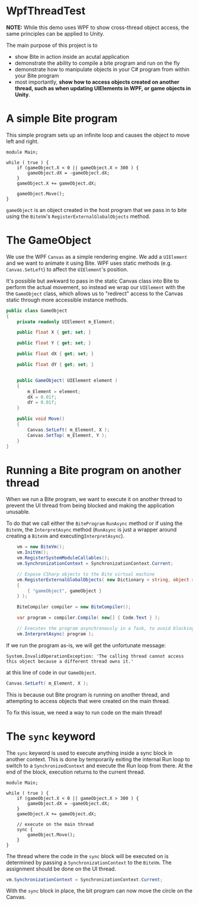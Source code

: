 # WpfThreadTest

**NOTE:** While this demo uses WPF to show cross-thread object access, the same principles can be applied to Unity.

The main purpose of this project is to 

* show Bite in action inside an acutal application
* demonstrate the ability to compile a bite program and run on the fly
* demonstrate how to manipulate objects in your C# program from within your Bite program
* most importantly, **show how to access objects created on another thread, such as when updating UIElements in WPF, or game objects in Unity**.

# A simple Bite program

This simple program sets up an infinite loop and causes the object to move left and right.

```bite 
module Main;

while ( true ) { 
    if (gameObject.X < 0 || gameObject.X > 300 ) {
        gameObject.dX = -gameObject.dX;
    }
    gameObject.X += gameObject.dX;

    gameObject.Move();
}
```

`gameObject` is an object created in the host program that we pass in to bite using the `BiteVm`'s `RegisterExternalGlobalObjects` method.

# The GameObject

We use the WPF `Canvas` as a simple rendering engine.  We add a `UIElement` and we want to animate it using Bite. WPF uses static methods (e.g. `Canvas.SetLeft`) to affect the `UIElement`'s position.

It's possible but awkward to pass in the static Canvas class into Bite to perform the actual movement, so instead we wrap our `UIElement` with the the `GameObject` class, which allows us to "redirect" access to the Canvas static through more accessible instance methods.

```cs
public class GameObject
{
    private readonly UIElement m_Element;

    public float X { get; set; }

    public float Y { get; set; }

    public float dX { get; set; }

    public float dY { get; set; }


    public GameObject( UIElement element )
    {
        m_Element = element;
        dX = 0.01f;
        dY = 0.01f;
    }

    public void Move()
    {
        Canvas.SetLeft( m_Element, X );
        Canvas.SetTop( m_Element, Y );
    }
}
```

# Running a Bite program on another thread

When we run a Bite program, we want to execute it on another thread to prevent the UI thread from being blocked and making the application unusable.

To do that we call either the `BiteProgram` `RunAsync` method or if using the `BiteVm`, the `InterpretAsync` method (`RunAsync` is just a wrapper around creating a `BiteVm` and executing`InterpretAsync`).

```cs
    vm = new BiteVm();
    vm.InitVm();
    vm.RegisterSystemModuleCallables();
    vm.SynchronizationContext = SynchronizationContext.Current;

    // Expose CSharp objects to the Bite virtual machine
    vm.RegisterExternalGlobalObjects( new Dictionary < string, object >()
    {
        { "gameObject", gameObject }
    } );

    BiteCompiler compiler = new BiteCompiler();

    var program = compiler.Compile( new[] { Code.Text } );

    // Executes the program asynchronously in a Task, to avoid blocking the UI thread
    vm.InterpretAsync( program );
```

If we run the program as-is, we will get the unfortunate message:

```
System.InvalidOperationException: 'The calling thread cannot access this object because a different thread owns it.'
```

at this line of code in our `GameObject`.

```cs
Canvas.SetLeft( m_Element, X );
```

This is because out Bite program is running on another thread, and attempting to access objects that were created on the main thread.

To fix this issue, we need a way to run code on the main thread!

# The `sync` keyword

The `sync` keyword is used to execute anything inside a sync block in another context. This is  done by temporarily exiting the internal Run loop to switch to a `SynchronizedContext` and execute the Run loop from there. At the end of the block, execution returns to the current thread. 

```bite 
module Main;

while ( true ) { 
    if (gameObject.X < 0 || gameObject.X > 300 ) {
        gameObject.dX = -gameObject.dX;
    }
    gameObject.X += gameObject.dX;

    // execute on the main thread
    sync {
        gameObject.Move();
    }
}
```

The thread where the code in the `sync` block will be executed on is determined by passing a `SynchronizationContext` to the `BiteVm`.  The assignment should be done on the UI thread.

```cs
vm.SynchronizationContext = SynchronizationContext.Current;
```

With the `sync` block in place, the bit program can now move the circle on the Canvas.
